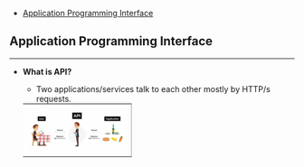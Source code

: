 - [Application Programming Interface](#application-programming-interface)


## Application Programming Interface
---
- <b> What is API? </b>
    - Two applications/services talk to each other mostly by HTTP/s requests.
    
    <img src="../images/management_and_development/API.png" width="40%"/>